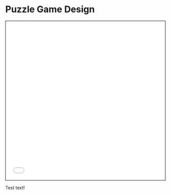 # Puzzle Game Design

<embed id="svg-outer-wilds" type="image/svg+xml" style="width: 500px; height: 500px; border:1px solid black; " src="outer-wilds.svg" />

<script>
    document.addEventListener('DOMContentLoaded', function() {
        var panZoom = window.panZoom = svgPanZoom('#svg-outer-wilds', {
            zoomEnabled: true,
            controlIconsEnabled: true,
            fit: 1,
            center: 1
        });

        $(window).resize(function(){
            panZoom.resize();
            panZoom.fit();
            panZoom.center();
        })
    }, false);
</script>

Test text!
